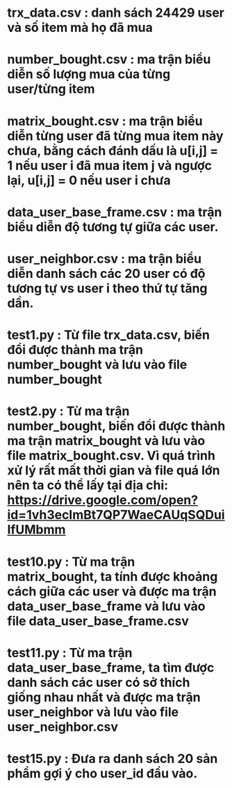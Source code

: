 # trx_data.csv : danh sách 24429 user và số item mà họ đã mua
# number_bought.csv : ma trận biểu diễn số lượng mua của từng user/từng item
# matrix_bought.csv : ma trận biểu diễn từng user đã từng mua item này chưa, bằng cách đánh dấu là u[i,j] = 1 nếu user i đã mua item j và ngược lại, u[i,j] = 0 nếu user i chưa
# data_user_base_frame.csv : ma trận biểu diễn độ tương tự giữa các user.
# user_neighbor.csv : ma trận biểu diễn danh sách các 20 user có độ tương tự vs user i theo thứ tự tăng dần.

# test1.py : Từ file trx_data.csv, biến đổi được thành ma trận number_bought và lưu vào file number_bought
# test2.py : Từ ma trận number_bought, biến đổi được thành ma trận matrix_bought và lưu vào file matrix_bought.csv. Vì quá trình xử lý rất mất thời gian và file quá lớn nên ta có thể lấy tại địa chỉ: https://drive.google.com/open?id=1vh3ecImBt7QP7WaeCAUqSQDuiIfUMbmm
# test10.py : Từ ma trận matrix_bought, ta tính được khoảng cách giữa các user và được ma trận data_user_base_frame và lưu vào file data_user_base_frame.csv
# test11.py : Từ ma trận data_user_base_frame, ta tìm được danh sách các user có sở thích giống nhau nhất và được ma trận user_neighbor và lưu vào file user_neighbor.csv
# test15.py : Đưa ra danh sách 20 sản phẩm gợi ý cho user_id đầu vào.

